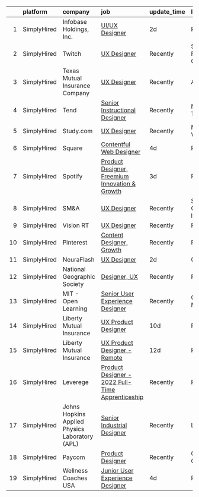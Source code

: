 

|    | platform    | company                                        | job                                                                                                                                                      | update_time   | location                   |
|---:|:------------|:-----------------------------------------------|:---------------------------------------------------------------------------------------------------------------------------------------------------------|:--------------|:---------------------------|
|  1 | SimplyHired | Infobase Holdings, Inc.                        | [UI/UX Designer](https://www.simplyhired.com/job/jpuWJ84MCcBifuhUYKviQ-bA1oIqtM4LF2RMYHcdbrAvNYCDc07l3Q?q=ux+designer)                                   | 2d            | Remote                     |
|  2 | SimplyHired | Twitch                                         | [UX Designer](https://www.simplyhired.com/job/EDo_Qvr7vFIdWM6egrHL50-2QdTdA4HmO_WRL0tGp1BAcwz7azruXQ?q=ux+designer)                                      | Recently      | San Francisco, CA          |
|  3 | SimplyHired | Texas Mutual Insurance Company                 | [UX Designer](https://www.simplyhired.com/job/xRfLX1J_huOYJ2ac9N-nG-Hb7T-_VghDwKkOxNujI0nvtM1nn1poag?q=ux+designer)                                      | Recently      | Austin, TX                 |
|  4 | SimplyHired | Tend                                           | [Senior Instructional Designer](https://www.simplyhired.com/job/7-tN93TU8aj4o1zeDq32o_Sr_Ar1WG3OxY0wKSZqP5GFkfA4AF5jTg?q=ux+designer)                    | Recently      | Nashville, TN              |
|  5 | SimplyHired | Study.com                                      | [UX Designer](https://www.simplyhired.com/job/ECa27YIBbSV6-FjNu5s4_yV_W53NTO2-1MBGel36Cm24scmb8JYdbA?q=ux+designer)                                      | Recently      | Mountain View, CA          |
|  6 | SimplyHired | Square                                         | [Contentful Web Designer](https://www.simplyhired.com/job/MuyJnzKLITXPW4FvNwe0ta-vTzGkk54s5ov0pKB96PUQ2eL_xv4VpQ?q=ux+designer)                          | 4d            | Remote                     |
|  7 | SimplyHired | Spotify                                        | [Product Designer, Freemium Innovation & Growth](https://www.simplyhired.com/job/Kvw_SiGrQB-4O_L_w6kE8LRwEA9nFhTEvN3SB40918E8kMG3aqYvqg?q=ux+designer)   | 3d            | Remote                     |
|  8 | SimplyHired | SM&A                                           | [UX Designer](https://www.simplyhired.com/job/u1yr9JLNOuP7Abzgl6Wyb0iUIYUotm48hRFbNpAEHaCbKOeMrX7IvA?q=ux+designer)                                      | Recently      | San Diego, CA +4 locations |
|  9 | SimplyHired | Vision RT                                      | [UX Designer](https://www.simplyhired.com/job/Ps7QXapMpvVwE29j0eSijAVP4WAk69fekUWmZ-wL1RHqKOgE1V_HVg?q=ux+designer)                                      | Recently      | Remote                     |
| 10 | SimplyHired | Pinterest                                      | [Content Designer, Growth](https://www.simplyhired.com/job/r3rLZ8wDZxpE9zJ0WmWmkB6vKADvM4enwQNvRoPjurIWqrAC4bhnpw?q=ux+designer)                         | Recently      | Remote                     |
| 11 | SimplyHired | NeuraFlash                                     | [UX Designer](https://www.simplyhired.com/job/LbWkY79JJ0g3ieRWeDtZ-_MvgyUE5SFQrS8yKG7k4QMeS1TKDHta9A?q=ux+designer)                                      | 2d            | Oregon                     |
| 12 | SimplyHired | National Geographic Society                    | [Designer, UX](https://www.simplyhired.com/job/AcXhbHTwB0bLA8e_dNWXzySwptcIR4ncpJ0NgLaQG45NhayynKyMMg?q=ux+designer)                                     | Recently      | Remote                     |
| 13 | SimplyHired | MIT - Open Learning                            | [Senior User Experience Designer](https://www.simplyhired.com/job/DGpVMYXqBBTCCMqFBSMNsDDvOs0WGR0RBCTwA4mrgBvOJQZuNkgAsw?q=ux+designer)                  | Recently      | Cambridge, MA              |
| 14 | SimplyHired | Liberty Mutual Insurance                       | [UX Product Designer](https://www.simplyhired.com/job/FEdM0QT2OkWiTJp4qQcegelOQXzC3G8v-WpsamaDlRLOptUmArwMQQ?q=ux+designer)                              | 10d           | Remote                     |
| 15 | SimplyHired | Liberty Mutual Insurance                       | [UX Product Designer - Remote](https://www.simplyhired.com/job/PRJVHFtGgnuGq_21QVoE2iau7gWATM-ipIwJeViJ9JNcYhymirfKQw?q=ux+designer)                     | 12d           | Remote                     |
| 16 | SimplyHired | Leverege                                       | [Product Designer - 2022 Full-Time Apprenticeship](https://www.simplyhired.com/job/f2PnrkNkoKjnF_c7MsOM41LbDj7RDHIKkfuGC1pKOOPB0dNQ0HmV5w?q=ux+designer) | Recently      | Remote                     |
| 17 | SimplyHired | Johns Hopkins Applied Physics Laboratory (APL) | [Senior Industrial Designer](https://www.simplyhired.com/job/cWteweR2HUSB-M6HNfjiwbg6s9QWBdHzzWW_VIcrN6UKsXa3uDdpvw?q=ux+designer)                       | Recently      | Laurel, MD                 |
| 18 | SimplyHired | Paycom                                         | [Product Designer](https://www.simplyhired.com/job/sTicsWpEbBaN_PDIYOQLlIPFYVeVVEqPog0YzBBQapUXHdf-2SKMxQ?q=ux+designer)                                 | Recently      | Oklahoma City, OK          |
| 19 | SimplyHired | Wellness Coaches USA                           | [Junior User Experience Designer](https://www.simplyhired.com/job/dlUpkn5eHFbVYRnGMeWnZXGEn2ukFB_mPSQ8tfL_NcwW9ltOUCh_tQ?q=ux+designer)                  | 4d            | Remote                     |